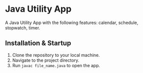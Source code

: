 # Java Utility App

A Java Utility App with the following features: calendar, schedule, stopwatch, timer.

## Installation & Startup

1. Clone the repository to your local machine.
2. Navigate to the project directory.
3. Run `javac file_name.java` to open the app.
